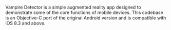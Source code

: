 Vampire Detector is a simple augmented reality app designed to demonstrate some of the core functions of mobile devices. This codebase is an Objective-C port of the original Android version and is compatible with iOS 8.3 and above.

